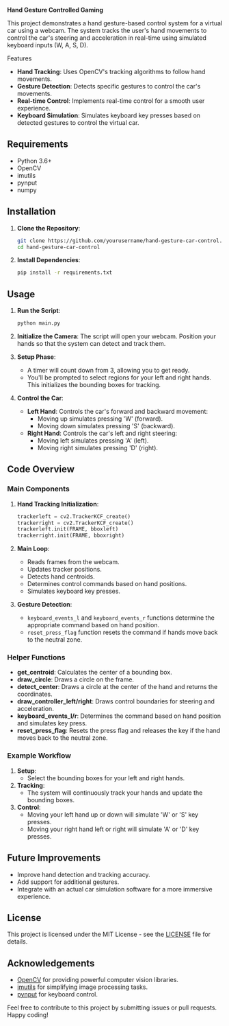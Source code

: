 **Hand Gesture Controlled Gaming**

This project demonstrates a hand gesture-based control system for a virtual car using a webcam. The system tracks the user's hand movements to control the car's steering and acceleration in real-time using simulated keyboard inputs (W, A, S, D).

Features

- **Hand Tracking**: Uses OpenCV's tracking algorithms to follow hand movements.
- **Gesture Detection**: Detects specific gestures to control the car's movements.
- **Real-time Control**: Implements real-time control for a smooth user experience.
- **Keyboard Simulation**: Simulates keyboard key presses based on detected gestures to control the virtual car.

## Requirements

- Python 3.6+
- OpenCV
- imutils
- pynput
- numpy

## Installation

1. **Clone the Repository**:
    ```bash
    git clone https://github.com/yourusername/hand-gesture-car-control.git
    cd hand-gesture-car-control
    ```

2. **Install Dependencies**:
    ```bash
    pip install -r requirements.txt
    ```

## Usage

1. **Run the Script**:
    ```bash
    python main.py
    ```

2. **Initialize the Camera**:
    The script will open your webcam. Position your hands so that the system can detect and track them.

3. **Setup Phase**:
    - A timer will count down from 3, allowing you to get ready.
    - You'll be prompted to select regions for your left and right hands. This initializes the bounding boxes for tracking.

4. **Control the Car**:
    - **Left Hand**: Controls the car's forward and backward movement:
      - Moving up simulates pressing 'W' (forward).
      - Moving down simulates pressing 'S' (backward).
    - **Right Hand**: Controls the car's left and right steering:
      - Moving left simulates pressing 'A' (left).
      - Moving right simulates pressing 'D' (right).

## Code Overview

### Main Components

1. **Hand Tracking Initialization**:
    ```python
    trackerleft = cv2.TrackerKCF_create()
    trackerright = cv2.TrackerKCF_create()
    trackerleft.init(FRAME, bboxleft)
    trackerright.init(FRAME, bboxright)
    ```

2. **Main Loop**:
    - Reads frames from the webcam.
    - Updates tracker positions.
    - Detects hand centroids.
    - Determines control commands based on hand positions.
    - Simulates keyboard key presses.

3. **Gesture Detection**:
    - `keyboard_events_l` and `keyboard_events_r` functions determine the appropriate command based on hand position.
    - `reset_press_flag` function resets the command if hands move back to the neutral zone.

### Helper Functions

- **get_centroid**: Calculates the center of a bounding box.
- **draw_circle**: Draws a circle on the frame.
- **detect_center**: Draws a circle at the center of the hand and returns the coordinates.
- **draw_controller_left/right**: Draws control boundaries for steering and acceleration.
- **keyboard_events_l/r**: Determines the command based on hand position and simulates key press.
- **reset_press_flag**: Resets the press flag and releases the key if the hand moves back to the neutral zone.

### Example Workflow

1. **Setup**:
    - Select the bounding boxes for your left and right hands.
2. **Tracking**:
    - The system will continuously track your hands and update the bounding boxes.
3. **Control**:
    - Moving your left hand up or down will simulate 'W' or 'S' key presses.
    - Moving your right hand left or right will simulate 'A' or 'D' key presses.

## Future Improvements

- Improve hand detection and tracking accuracy.
- Add support for additional gestures.
- Integrate with an actual car simulation software for a more immersive experience.

## License

This project is licensed under the MIT License - see the [LICENSE](LICENSE) file for details.

## Acknowledgements

- [OpenCV](https://opencv.org/) for providing powerful computer vision libraries.
- [imutils](https://github.com/jrosebr1/imutils) for simplifying image processing tasks.
- [pynput](https://pypi.org/project/pynput/) for keyboard control.

Feel free to contribute to this project by submitting issues or pull requests. Happy coding!
